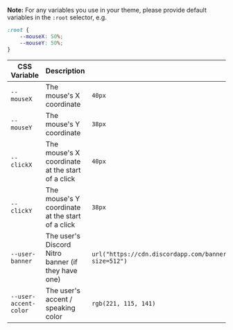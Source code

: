 **Note:** For any variables you use in your theme, please provide default variables in the `:root` selector, e.g.
```css
:root {
	--mouseX: 50%;
	--mouseY: 50%;
}
```

| CSS Variable | Description | Example Value |
| ------------ | -------- | ------------- |
| `--mouseX` | The mouse's X coordinate | `40px` |
| `--mouseY` | The mouse's Y coordinate | `38px` |
| `--clickX` | The mouse's X coordinate at the start of a click | `40px` |
| `--clickY` | The mouse's Y coordinate at the start of a click | `38px` |
| `--user-banner` | The user's Discord Nitro banner (if they have one) | `url("https://cdn.discordapp.com/banners/288362986991648778/6abda565378c469eccacf755b8165c6d.png?size=512")` |
| `--user-accent-color` | The user's accent / speaking color | `rgb(221, 115, 141)` |